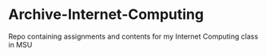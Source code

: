 # Archive-Internet-Computing
Repo containing assignments and contents for my Internet Computing class in MSU
